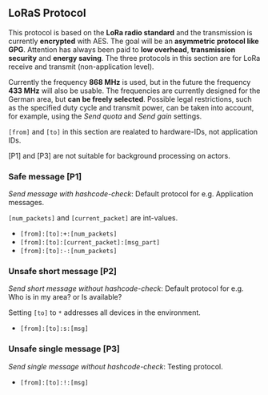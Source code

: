 ## LoRaS Protocol

This protocol is based on the **LoRa radio standard** and the transmission is currently **encrypted** with AES. The goal will be an **asymmetric protocol like GPG**. Attention has always been paid to **low overhead**, **transmission security** and **energy saving**. The three protocols in this section are for LoRa receive and transmit (non-application level).

Currently the frequency **868 MHz** is used, but in the future the frequency **433 MHz** will also be usable. The frequencies are currently designed for the German area, but **can be freely selected**. Possible legal restrictions, such as the specified duty cycle and transmit power, can be taken into account, for example, using the *Send quota* and *Send gain* settings.

`[from]` and `[to]` in this section are realated to hardware-IDs, not application IDs. 

\[P1\] and \[P3\] are not suitable for background processing on actors.

### Safe message \[P1\]

*Send message with hashcode-check*: Default protocol for e.g. Application messages.

`[num_packets]` and `[current_packet]` are int-values.

- `[from]:[to]:+:[num_packets]`
- `[from]:[to]:[current_packet]:[msg_part]`
- `[from]:[to]:-:[num_packets]`

### Unsafe short message \[P2\]

*Send short message without hashcode-check*: Default protocol for e.g. Who is in my area? or Is available?

Setting `[to]` to `*` addresses all devices in the environment.

- `[from]:[to]:s:[msg]`

### Unsafe single message \[P3\]

*Send single message without hashcode-check*: Testing protocol.

- `[from]:[to]:!:[msg]`
